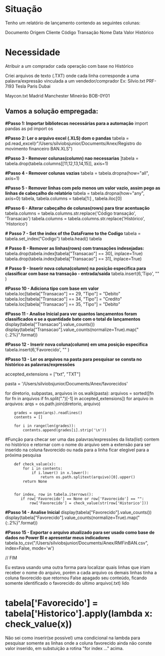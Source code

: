 <h1>Situação </h1>

Tenho um relatório de lançamento contendo as seguintes colunas:

Documento
Origem
Cliente	
Código Transação
Nome
Data
Valor
Histórico

<h1>Necessidade</h1>

Atribuir a um comprador cada operação com base no Histórico	

Criei arquivos de texto (.TXT) onde cada linha corresponde a uma palavra/expressão vinculada a um vendedor/comprador
Ex: Silvio.txt
PRF-7I93
Tesla
Paris
Dubai

Maycon.txt
Madrid
Manchester
Mineirão
BOB-0Y01

<h2>Vamos a solução empregada:</h2>

**#Passo 1: Importar bibliotecas necessárias para a automação**
import pandas as pd
import os

**#Passo 2: Ler o arquivo excel (.XLS) dom o pandas**
tabela = pd.read_excel(r"/Users/silviobsjunior/Documents/Anex/Registro do movimento financeiro BAN.XLS")

**#Passo 3 - Remover colunas(column) nao necessarias**
]tabela = tabela.drop(tabela.columns[[11,12,13,14,15]], axis=1)

**#Passo 4 - Remover colunas vazias**
tabela = tabela.dropna(how="all", axis=1)

**#Passo 5 - Remover linhas com pelo menos um valor vazio, assim pego as linhas de cabeçalho do relatório**
tabela = tabela.dropna(how="any", axis=0)
tabela, tabela.columns = tabela[1:] , tabela.iloc[0]

**#Passo 6 - Alterar cabeçalho de colunas(rows) para tirar acentuação**
tabela.columns = tabela.columns.str.replace('Código transação', 'Transacao')
tabela.columns = tabela.columns.str.replace('Histórico', 'Historico')

**# Passo 7 - Set the index of the DataFrame to the Codigo**
tabela = tabela.set_index("Codigo")
tabela.head()
tabela

**# Passo 8 - Remover as linhas(rows) com transações indesejadas:**
tabela.drop(tabela.index[tabela["Transacao"] == 30], inplace=True)
tabela.drop(tabela.index[tabela["Transacao"] == 31], inplace=True)

**# Passo 9 - Inserir nova coluna(column) na posição especifica para classificar com base na transação - entrada/saida**
tabela.insert(6,'Tipo', "" )

**#Passo 10  - Adiciona tipo com base em valor**
tabela.loc[tabela["Transacao"] == 29, "Tipo"] = "Debito"
tabela.loc[tabela["Transacao"] == 34, "Tipo"] = "Credito"
tabela.loc[tabela["Transacao"] == 35, "Tipo"] = "Debito"

**#Passo 11 - Analise Inicial para ver quantos lançamentos foram classificados e se a quantidade bate com o total de lançamentos**
display(tabela["Transacao"].value_counts())
display(tabela["Transacao"].value_counts(normalize=True).map("{:.2%}".format))

**#Passo 12 -  Inserir nova coluna(column) em uma posição especifica**
tabela.insert(6,'Favorecido', "" )


**#Passo 13 - Ler os arquivos na pasta para pesquisar se consta no histórico as palavras/expressões**

accepted_extensions = ["txt", "TXT"]

pasta = '/Users/silviobsjunior/Documents/Anex/favorecidos'

for diretorio, subpastas, arquivos in os.walk(pasta):
   arquivos = sorted([fn for fn in arquivos if fn.split(".")[-1] in accepted_extensions])
    for arquivo in arquivos:
       arqs = os.path.join(diretorio, arquivo)

        grades = open(arqs).readlines()
        contents = []

        for i in range(len(grades)):
            contents.append(grades[i].strip('\n'))

#Função para checar ser uma das palavras/expressões da lista(list) contem no histórico e retornar com o nome do arquivo sem a extensão para ser inserido na coluna favorecido ou nada para a linha ficar elegível para a próxima pesquisa

        def check_value(x):
            for i in contents:
                if i.lower() in x.lower():
                    return os.path.splitext(arquivo)[0].upper()
            return None

        
        for index, row in tabela.iterrows():
           if row['Favorecido'] == None or row['Favorecido'] == "":
               row['Favorecido'] = check_value(str(row['Historico'])) 
        


**#Passo 14 - Analise Inicial**
display(tabela["Favorecido"].value_counts())
display(tabela["Favorecido"].value_counts(normalize=True).map("{:.2%}".format))

**#Passo 15 - Exportar o arquivo atualizado para ser usado como base de dados no Power BI e apresentar meus indicadores**
tabela.to_csv("/Users/silviobsjunior/Documents/Anex/RMFinBAN.csv", index=False, mode='w')


// FIM

Eu estava usando uma outra forma para localizar quais linhas que iriam receber o nome do arquivo, porém a cada arquivo os demais linhas tinha a coluna favorecido que retornou False apagado seu conteúdo, ficando somente identificado o favorecido do ultimo arquivo(.txt) lido

#         tabela['Favorecido'] = tabela['Historico'].apply(lambda x: check_value(x))
Não sei como inserir(se possível) uma condicional na lambda para pesquisar somente as linhas onde a coluna favorecido ainda não conste valor inserido, em substuição a rotina "for index ..." acima.
